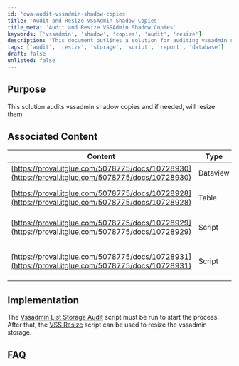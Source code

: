 ```yaml
---
id: 'cwa-audit-vssadmin-shadow-copies'
title: 'Audit and Resize VSSAdmin Shadow Copies'
title_meta: 'Audit and Resize VSSAdmin Shadow Copies'
keywords: ['vssadmin', 'shadow', 'copies', 'audit', 'resize']
description: 'This document outlines a solution for auditing vssadmin shadow copies and resizing them if necessary. It includes associated content such as reports, tables, and scripts that assist in the auditing and resizing processes.'
tags: ['audit', 'resize', 'storage', 'script', 'report', 'database']
draft: false
unlisted: false
---
```

## Purpose

This solution audits vssadmin shadow copies and if needed, will resize them.

## Associated Content

| Content                                                                                 | Type      | Function                                                                                             |
|-----------------------------------------------------------------------------------------|-----------|------------------------------------------------------------------------------------------------------|
| [https://proval.itglue.com/5078775/docs/10728930](https://proval.itglue.com/5078775/docs/10728930) | Dataview  | This shows the report of vssadmin storage of the agent                                              |
| [https://proval.itglue.com/5078775/docs/10728928](https://proval.itglue.com/5078775/docs/10728928) | Table     | plugin_proval_vssadminstorage, this table stores the vssadmin data                                  |
| [https://proval.itglue.com/5078775/docs/10728929](https://proval.itglue.com/5078775/docs/10728929) | Script    | This script helps to perform the vssadmin auditing using PowerShell                                 |
| [https://proval.itglue.com/5078775/docs/10728931](https://proval.itglue.com/5078775/docs/10728931) | Script    | This script helps to resize the vssadmin MAX value and modify the data in the table as well.       |

## Implementation

The [Vssadmin List Storage Audit](https://proval.itglue.com/DOC-5078775-10728929) script must be run to start the process. After that, the [VSS Resize](https://proval.itglue.com/DOC-5078775-10728931) script can be used to resize the vssadmin storage.

## FAQ





